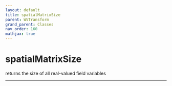 ```yaml
---
layout: default
title: spatialMatrixSize
parent: WVTransform
grand_parent: Classes
nav_order: 160
mathjax: true
---
```


#  spatialMatrixSize

returns the size of all real-valued field variables


---

